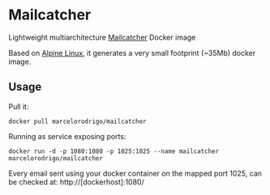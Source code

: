 # Mailcatcher
Lightweight multiarchitecture [Mailcatcher](https://mailcatcher.me/) Docker image

Based on [Alpine Linux](https://www.alpinelinux.org/), it generates a very small footprint (~35Mb) docker image.
## Usage

Pull it:

    docker pull marcelorodrigo/mailcatcher

Running as service exposing ports:

    docker run -d -p 1080:1080 -p 1025:1025 --name mailcatcher marcelorodrigo/mailcatcher

    
Every email sent using your docker container on the mapped port 1025, can be checked at: http://[dockerhost]:1080/
